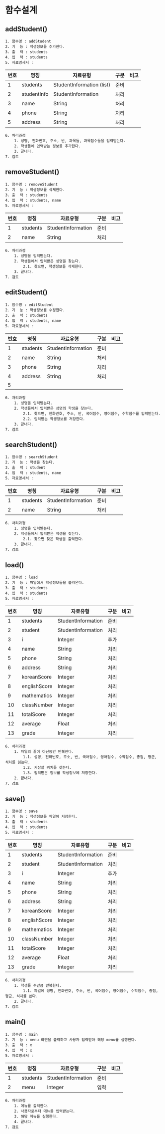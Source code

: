 # 함수설계

## addStudent()
```
1. 함수명 : addStudent
2. 기  능 : 학생정보를 추가한다.
3. 출  력 : students
4. 입  력 : students
5. 자료명세서 :
```
번호 | 명칭 | 자료유형 | 구분 | 비고
-----|-----|-----|-----|-----|
1 | students | StudentInformation (list) | 준비 |
2 | studentInfo | StudentInformation | 처리 |
3 | name | String | 처리 |
4 | phone | String | 처리 |
5 | address | String | 처리 |
```
6. 처리과정
    1. 성명, 전화번호, 주소, 반, 과목들, 과목점수들을 입력받는다.
    2. 학생들에 입력받는 정보를 추가한다.
    3. 끝내다.
7. 검토
```

## removeStudent()
```
1. 함수명 : removeStudent
2. 기  능 : 학생정보를 삭제한다.
3. 출  력 : students
4. 입  력 : students, name
5. 자료명세서 :
```
번호 | 명칭 | 자료유형 | 구분 | 비고
-----|-----|-----|-----|-----|
1 | students | StudentInformation | 준비 |
2 | name | String | 처리 |
```
6. 처리과정
    1. 성명을 입력받는다.
    2. 학생들에서 입력받은 성명을 찾는다.
        2.1. 찾으면, 학생정보를 삭제한다.
    3. 끝내다.
7. 검토
```

## editStudent()
```
1. 함수명 : editStudent
2. 기  능 : 학생정보를 수정한다.
3. 출  력 : students
4. 입  력 : students, name
5. 자료명세서 :
```
번호 | 명칭 | 자료유형 | 구분 | 비고
-----|-----|-----|-----|-----|
1 | students | StudentInformation | 준비 |
2 | name | String | 처리 |
3 | phone | String | 처리 |
4 | address | String | 처리 |
5 |
```
6. 처리과정
    1. 성명을 입력받는다.
    2. 학생들에서 입력받은 성명의 학생을 찾는다.
        2.1. 찾으면, 전화번호, 주소, 반, 국어점수, 영어점수, 수학점수를 입력받는다.
        2.2. 입력받는 학생정보를 저장한다.
    3. 끝내다.
7. 검토
```

## searchStudent()
```
1. 함수명 : searchStudent
2. 기  능 : 학생을 찾는다.
3. 출  력 : student
4. 입  력 : students, name
5. 자료명세서 :
```
번호 | 명칭 | 자료유형 | 구분 | 비고
-----|-----|-----|-----|-----|
1 | students | StudentInformation | 준비 |
2 | name | String | 처리 |
```
6. 처리과정
    1. 성명을 입력받는다.
    2. 학생들에서 입력받은 학생을 찾는다.
        2.1. 찾으면 찾은 학생을 출력한다.
    3. 끝내다.
7. 검토
```

## load()
```
1. 함수명 : load
2. 기  능 : 파일에서 학생정보들을 불러온다.
3. 출  력 : students
4. 입  력 : students
5. 자료명세서 :
```
번호 | 명칭 | 자료유형 | 구분 | 비고
-----|-----|-----|-----|-----|
1 | students | StudentInformation | 준비 |
2 | student | StudentInformation | 처리 |
3 | i | Integer | 추가 |
4 | name | String | 처리 |
5 | phone | String | 처리 |
6 | address | String | 처리 |
7 | koreanScore | Integer | 처리 |
8 | englishScore | Integer | 처리 |
9 | mathematics | Integer | 처리 |
10 | classNumber | Integer | 처리 |
11 | totalScore | Integer | 처리 |
12 | average | Float | 처리 |
13 | grade | Integer | 처리 |

```
6. 처리과정
    1. 파일의 끝이 아닌동안 반복한다.
        1.1. 성명, 전화번호, 주소, 반, 국어점수, 영어점수, 수학점수, 총점, 평균, 석차를 읽는다.
        1.2. 저장할 위치를 찾는다.
        1.3. 입력받은 정보를 학생정보에 저장한다.
    2. 끝내다.
7. 검토
```

## save()
```
1. 함수명 : save
2. 기  능 : 학생정보를 파일에 저장한다.
3. 출  력 : students
4. 입  력 : students
5. 자료명세서 :
```
번호 | 명칭 | 자료유형 | 구분 | 비고
-----|-----|-----|-----|-----|
1 | students | StudentInformation | 준비 |
2 | student | StudentInformation | 처리 |
3 | i | Integer | 추가 |
4 | name | String | 처리 |
5 | phone | String | 처리 |
6 | address | String | 처리 |
7 | koreanScore | Integer | 처리 |
8 | englishScore | Integer | 처리 |
9 | mathematics | Integer | 처리 |
10 | classNumber | Integer | 처리 |
11 | totalScore | Integer | 처리 |
12 | average | Float | 처리 |
13 | grade | Integer | 처리 |
```
6. 처리과정
    1. 학생들 수만큼 반복한다.
        1.1. 파일에 성명, 전화번호, 주소, 반, 국어점수, 영어점수, 수학점수, 총점, 평균, 석차를 쓴다.
    2. 끝내다.
7. 검토
```

## main()
```
1. 함수명 : main
2. 기  능 : menu 화면을 출력하고 사용자 입력받아 해당 menu를 실행한다.
3. 출  력 : x
4. 입  력 : x
5. 자료명세서 :
```
번호 | 명칭 | 자료유형 | 구분 | 비고
-----|-----|-----|-----|-----|
1 | students | StudentInformation | 준비 |
2 | menu | Integer | 입력 |
```
6. 처리과정
    1. 메뉴를 출력한다.
    2. 사용자로부터 메뉴를 입력받는다.
    3. 해당 메뉴를 실행한다.
    4. 끝내다.
7. 검토
```